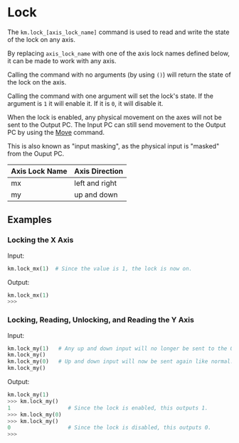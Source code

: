 # Lock

The `km.lock_[axis_lock_name]` command is used to read and write the state of the lock on any axis.

By replacing `axis_lock_name` with one of the axis lock names defined below, it can be made to work with any axis.

Calling the command with no arguments (by using `()`) will return the state of the lock on the axis.

Calling the command with one argument will set the lock's state. If the argument is `1` it will enable it. If it is `0`,
it will disable it.

When the lock is enabled, any physical movement on the axes will not be sent to the Output PC. The Input PC can still
send movement to the Output PC by using the [Move](move.md) command.

This is also known as "input masking", as the physical input is "masked" from the Ouput PC.

| Axis Lock Name | Axis Direction |
| -------------- | -------------- |
| mx             | left and right |
| my             | up and down    |

## Examples

### Locking the X Axis

Input:
```python
km.lock_mx(1)  # Since the value is 1, the lock is now on.
```

Output:
```python
km.lock_mx(1)
>>>
```

### Locking, Reading, Unlocking, and Reading the Y Axis

Input:
```python
km.lock_my(1)   # Any up and down input will no longer be sent to the Output PC.
km.lock_my()
km.lock_my(0)   # Up and down input will now be sent again like normal.
km.lock_my()
```

Output:
```python
km.lock_my(1)
>>> km.lock_my()
1                  # Since the lock is enabled, this outputs 1.
>>> km.lock_my(0)
>>> km.lock_my()
0                  # Since the lock is disabled, this outputs 0.
>>>
```
